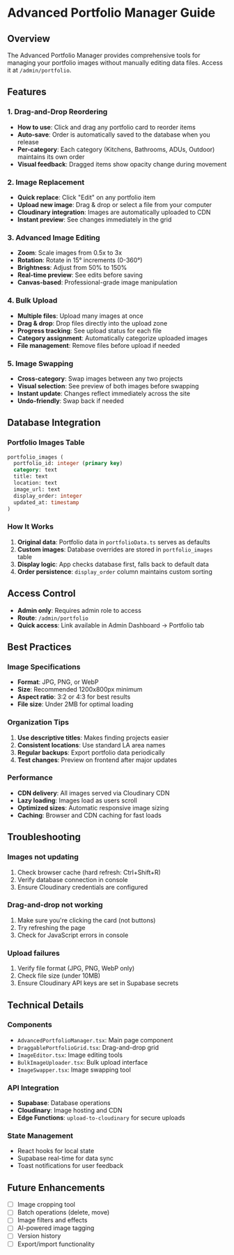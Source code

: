 # Advanced Portfolio Manager Guide

## Overview
The Advanced Portfolio Manager provides comprehensive tools for managing your portfolio images without manually editing data files. Access it at `/admin/portfolio`.

## Features

### 1. Drag-and-Drop Reordering
- **How to use**: Click and drag any portfolio card to reorder items
- **Auto-save**: Order is automatically saved to the database when you release
- **Per-category**: Each category (Kitchens, Bathrooms, ADUs, Outdoor) maintains its own order
- **Visual feedback**: Dragged items show opacity change during movement

### 2. Image Replacement
- **Quick replace**: Click "Edit" on any portfolio item
- **Upload new image**: Drag & drop or select a file from your computer
- **Cloudinary integration**: Images are automatically uploaded to CDN
- **Instant preview**: See changes immediately in the grid

### 3. Advanced Image Editing
- **Zoom**: Scale images from 0.5x to 3x
- **Rotation**: Rotate in 15° increments (0-360°)
- **Brightness**: Adjust from 50% to 150%
- **Real-time preview**: See edits before saving
- **Canvas-based**: Professional-grade image manipulation

### 4. Bulk Upload
- **Multiple files**: Upload many images at once
- **Drag & drop**: Drop files directly into the upload zone
- **Progress tracking**: See upload status for each file
- **Category assignment**: Automatically categorize uploaded images
- **File management**: Remove files before upload if needed

### 5. Image Swapping
- **Cross-category**: Swap images between any two projects
- **Visual selection**: See preview of both images before swapping
- **Instant update**: Changes reflect immediately across the site
- **Undo-friendly**: Swap back if needed

## Database Integration

### Portfolio Images Table
```sql
portfolio_images (
  portfolio_id: integer (primary key)
  category: text
  title: text
  location: text
  image_url: text
  display_order: integer
  updated_at: timestamp
)
```

### How It Works
1. **Original data**: Portfolio data in `portfolioData.ts` serves as defaults
2. **Custom images**: Database overrides are stored in `portfolio_images` table
3. **Display logic**: App checks database first, falls back to default data
4. **Order persistence**: `display_order` column maintains custom sorting

## Access Control
- **Admin only**: Requires admin role to access
- **Route**: `/admin/portfolio`
- **Quick access**: Link available in Admin Dashboard → Portfolio tab

## Best Practices

### Image Specifications
- **Format**: JPG, PNG, or WebP
- **Size**: Recommended 1200x800px minimum
- **Aspect ratio**: 3:2 or 4:3 for best results
- **File size**: Under 2MB for optimal loading

### Organization Tips
1. **Use descriptive titles**: Makes finding projects easier
2. **Consistent locations**: Use standard LA area names
3. **Regular backups**: Export portfolio data periodically
4. **Test changes**: Preview on frontend after major updates

### Performance
- **CDN delivery**: All images served via Cloudinary CDN
- **Lazy loading**: Images load as users scroll
- **Optimized sizes**: Automatic responsive image sizing
- **Caching**: Browser and CDN caching for fast loads

## Troubleshooting

### Images not updating
1. Check browser cache (hard refresh: Ctrl+Shift+R)
2. Verify database connection in console
3. Ensure Cloudinary credentials are configured

### Drag-and-drop not working
1. Make sure you're clicking the card (not buttons)
2. Try refreshing the page
3. Check for JavaScript errors in console

### Upload failures
1. Verify file format (JPG, PNG, WebP only)
2. Check file size (under 10MB)
3. Ensure Cloudinary API keys are set in Supabase secrets

## Technical Details

### Components
- `AdvancedPortfolioManager.tsx`: Main page component
- `DraggablePortfolioGrid.tsx`: Drag-and-drop grid
- `ImageEditor.tsx`: Image editing tools
- `BulkImageUploader.tsx`: Bulk upload interface
- `ImageSwapper.tsx`: Image swapping tool

### API Integration
- **Supabase**: Database operations
- **Cloudinary**: Image hosting and CDN
- **Edge Functions**: `upload-to-cloudinary` for secure uploads

### State Management
- React hooks for local state
- Supabase real-time for data sync
- Toast notifications for user feedback

## Future Enhancements
- [ ] Image cropping tool
- [ ] Batch operations (delete, move)
- [ ] Image filters and effects
- [ ] AI-powered image tagging
- [ ] Version history
- [ ] Export/import functionality

